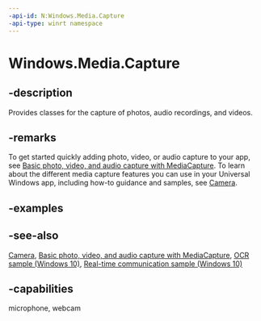 ```yaml
---
-api-id: N:Windows.Media.Capture
-api-type: winrt namespace
---
```


# Windows.Media.Capture

## -description
Provides classes for the capture of photos, audio recordings, and videos.

## -remarks
To get started quickly adding photo, video, or audio capture to your app, see [Basic photo, video, and audio capture with MediaCapture](https://msdn.microsoft.com/en-us/windows/uwp/audio-video-camera/basic-photo-video-and-audio-capture-with-mediacapture). To learn about the different media capture features you can use in your Universal Windows app, including how-to guidance and samples, see [Camera](https://msdn.microsoft.com/en-us/windows/uwp/audio-video-camera/camera).

## -examples

## -see-also
[Camera](https://msdn.microsoft.com/en-us/windows/uwp/audio-video-camera/camera), [Basic photo, video, and audio capture with MediaCapture](https://msdn.microsoft.com/en-us/windows/uwp/audio-video-camera/basic-photo-video-and-audio-capture-with-mediacapture), [OCR sample (Windows 10)](http://go.microsoft.com/fwlink/p/?LinkId=620579), [Real-time communication sample (Windows 10)](http://go.microsoft.com/fwlink/p/?LinkId=620600)

## -capabilities
microphone, webcam
